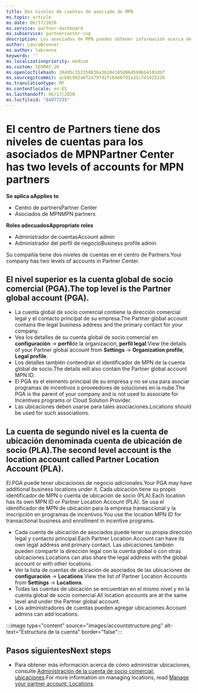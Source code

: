 ```yaml
---
title: Dos niveles de cuentas de asociado de MPN
ms.topic: article
ms.date: 06/17/2020
ms.service: partner-dashboard
ms.subservice: partnercenter-csp
description: Los asociados de MPN pueden obtener información acerca de los dos niveles de cuentas del centro de Partners, la cuenta global de socio comercial (PGA) y la cuenta de ubicación de asociados (PLA).
author: LauraBrenner
ms.author: labrenne
keywords: ''
ms.localizationpriority: medium
ms.custom: SEOMAY.20
ms.openlocfilehash: 28495c35235883ba36204105d06d5996b4101d9f
ms.sourcegitcommit: acb8c982a6724797d2fcb4e0f01a31cfd1425126
ms.translationtype: MT
ms.contentlocale: es-ES
ms.lasthandoff: 06/17/2020
ms.locfileid: "84977235"
---
```

# <a name="partner-center-has-two-levels-of-accounts-for-mpn-partners"></a><span data-ttu-id="9033f-103">El centro de Partners tiene dos niveles de cuentas para los asociados de MPN</span><span class="sxs-lookup"><span data-stu-id="9033f-103">Partner Center has two levels of accounts for MPN partners</span></span>

<span data-ttu-id="9033f-104">**Se aplica a**</span><span class="sxs-lookup"><span data-stu-id="9033f-104">**Applies to**</span></span>

- <span data-ttu-id="9033f-105">Centro de partners</span><span class="sxs-lookup"><span data-stu-id="9033f-105">Partner Center</span></span>
- <span data-ttu-id="9033f-106">Asociados de MPN</span><span class="sxs-lookup"><span data-stu-id="9033f-106">MPN partners</span></span>

<span data-ttu-id="9033f-107">**Roles adecuados**</span><span class="sxs-lookup"><span data-stu-id="9033f-107">**Appropriate roles**</span></span>

- <span data-ttu-id="9033f-108">Administrador de cuentas</span><span class="sxs-lookup"><span data-stu-id="9033f-108">Account admin</span></span>
- <span data-ttu-id="9033f-109">Administrador del perfil de negocio</span><span class="sxs-lookup"><span data-stu-id="9033f-109">Business profile admin</span></span>


<span data-ttu-id="9033f-110">Su compañía tiene dos niveles de cuentas en el centro de Partners.</span><span class="sxs-lookup"><span data-stu-id="9033f-110">Your company has two levels of accounts in Partner Center.</span></span>

## <a name="the-top-level-is-the-partner-global-account-pga"></a><span data-ttu-id="9033f-111">El nivel superior es la cuenta global de socio comercial (PGA).</span><span class="sxs-lookup"><span data-stu-id="9033f-111">The top level is the Partner global account (PGA).</span></span>

- <span data-ttu-id="9033f-112">La cuenta global de socio comercial contiene la dirección comercial legal y el contacto principal de su empresa.</span><span class="sxs-lookup"><span data-stu-id="9033f-112">The Partner global account contains the legal business address and the primary contact for your company.</span></span> 
- <span data-ttu-id="9033f-113">Vea los detalles de su cuenta global de socio comercial en **configuración**  ->  **perfil**de la organización, **perfil legal**.</span><span class="sxs-lookup"><span data-stu-id="9033f-113">View the details of your Partner global account from **Settings** -> **Organization profile**, **Legal profile**.</span></span>
- <span data-ttu-id="9033f-114">Los detalles también contendrán el identificador de MPN de la cuenta global de socio.</span><span class="sxs-lookup"><span data-stu-id="9033f-114">The details will also contain the Partner global account MPN ID.</span></span> 
- <span data-ttu-id="9033f-115">El PGA es el elemento principal de su empresa y no se usa para asociar programas de incentivos o proveedores de soluciones en la nube.</span><span class="sxs-lookup"><span data-stu-id="9033f-115">The PGA is the parent of your company and is not used to associate for Incentives programs or Cloud Solution Provider.</span></span> 
- <span data-ttu-id="9033f-116">Las ubicaciones deben usarse para tales asociaciones.</span><span class="sxs-lookup"><span data-stu-id="9033f-116">Locations should be used for such associations.</span></span>

## <a name="the-second-level-account-is-the-location-account-called-partner-location-account-pla"></a><span data-ttu-id="9033f-117">La cuenta de segundo nivel es la cuenta de ubicación denominada cuenta de ubicación de socio (PLA).</span><span class="sxs-lookup"><span data-stu-id="9033f-117">The second level account is the location account called Partner Location Account (PLA).</span></span>

<span data-ttu-id="9033f-118">El PGA puede tener ubicaciones de negocio adicionales.</span><span class="sxs-lookup"><span data-stu-id="9033f-118">Your PGA may have additional business locations under it.</span></span> <span data-ttu-id="9033f-119">Cada ubicación tiene su propio identificador de MPN o cuenta de ubicación de socio (PLA).</span><span class="sxs-lookup"><span data-stu-id="9033f-119">Each location has its own MPN ID or Partner Location Account (PLA).</span></span> <span data-ttu-id="9033f-120">Se usa el identificador de MPN de ubicación para la empresa transaccional y la inscripción en programas de incentivos.</span><span class="sxs-lookup"><span data-stu-id="9033f-120">You use the location MPN ID for transactional business and enrollment in incentive programs.</span></span>

- <span data-ttu-id="9033f-121">Cada cuenta de ubicación de asociados puede tener su propia dirección legal y contacto principal.</span><span class="sxs-lookup"><span data-stu-id="9033f-121">Each Partner Location Account can have its own legal address and primary contact.</span></span> <span data-ttu-id="9033f-122">Las ubicaciones también pueden compartir la dirección legal con la cuenta global o con otras ubicaciones.</span><span class="sxs-lookup"><span data-stu-id="9033f-122">Locations can also share the legal address with the global account or with other locations.</span></span>
- <span data-ttu-id="9033f-123">Ver la lista de cuentas de ubicación de asociados de las ubicaciones de **configuración**  ->  **Locations**.</span><span class="sxs-lookup"><span data-stu-id="9033f-123">View the list of Partner Location Accounts from **Settings** -> **Locations**.</span></span>
- <span data-ttu-id="9033f-124">Todas las cuentas de ubicación se encuentran en el mismo nivel y en la cuenta global de socio comercial.</span><span class="sxs-lookup"><span data-stu-id="9033f-124">All location accounts are at the same level and under the Partner global account.</span></span>
- <span data-ttu-id="9033f-125">Los administradores de cuentas pueden agregar ubicaciones.</span><span class="sxs-lookup"><span data-stu-id="9033f-125">Account admins can add locations.</span></span>

:::image type="content" source="images/accountstructure.png" alt-text="Estructura de la cuenta" border="false":::

## <a name="next-steps"></a><span data-ttu-id="9033f-127">Pasos siguientes</span><span class="sxs-lookup"><span data-stu-id="9033f-127">Next steps</span></span>

- <span data-ttu-id="9033f-128">Para obtener más información acerca de cómo administrar ubicaciones, consulte [Administración de la cuenta de socio comercial: ubicaciones](manage-locations.md).</span><span class="sxs-lookup"><span data-stu-id="9033f-128">For more information on managing locations, read [Manage your partner account: Locations](manage-locations.md).</span></span>
